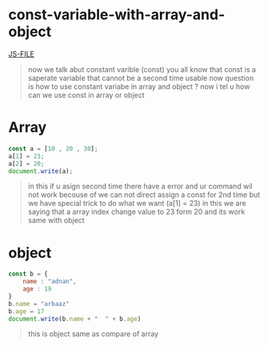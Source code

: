 # const-variable-with-array-and-object
[JS-FILE](/js/53-const-variable-with-array-and-object.js)

>now we talk abut constant varible (const) you all know that const is a saperate variable that cannot be a second time usable now question is how to use constant variabe in array and object ? now i tel u how can we use const in array or object

# Array
```javascript
const a = [10 , 20 , 30];
a[1] = 23;
a[2] = 20;
document.write(a);

```
>in this if u asign second time there have a error and ur command wil not work becouse of we can not direct assign a const for 2nd time but we have special trick to do what we want (a[1] = 23) in this we are saying that a array index change value to 23 form 20 and its work same with object

# object
```javascript
const b = {
    name : "adnan",
    age : 19
}
b.name = "arbaaz"
b.age = 17
document.write(b.name + "  " + b.age)
```
>this is object same as compare of array